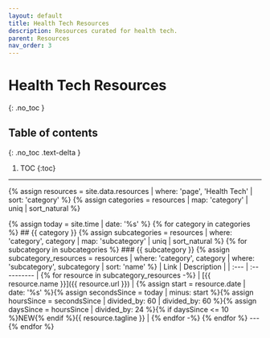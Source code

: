 ```yaml
---
layout: default
title: Health Tech Resources
description: Resources curated for health tech.
parent: Resources
nav_order: 3
---
```


# Health Tech Resources
{: .no_toc }

## Table of contents
{: .no_toc .text-delta }

1. TOC
{:toc}

---
 
{% assign resources = site.data.resources | where: 'page', 'Health Tech' | sort: 'category' %}
{% assign categories = resources | map: 'category' | uniq | sort_natural %}

<div>
{% assign today = site.time | date: '%s' %}
{% for category in categories %}
## {{ category }}
  {% assign subcategories = resources | where: 'category', category | map: 'subcategory' | uniq | sort_natural %}
  {% for subcategory in subcategories %}
### {{ subcategory }}
    {% assign subcategory_resources = resources | where: 'category', category | where: 'subcategory', subcategory | sort: 'name' %}
| Link | Description |
| :--- | :---------- |
    {% for resource in subcategory_resources -%}
| [{{ resource.name }}]({{ resource.url }}) | {% assign start = resource.date | date: '%s' %}{% assign secondsSince = today | minus: start %}{% assign hoursSince = secondsSince | divided_by: 60 | divided_by: 60 %}{% assign daysSince = hoursSince | divided_by: 24 %}{% if daysSince <= 10 %}<span class="label label-green v-align-top">NEW</span>{% endif %}{{ resource.tagline }} |
    {% endfor -%}
  {% endfor %}
  ---
{% endfor %}
</div>
 